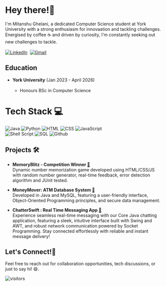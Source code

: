 # Hey there!👋
I'm Mitanshu Ghelani, a dedicated Computer Science student at York University with a strong enthusiasm for innovaation and tackling challenges. Energised by coffee ☕ and driven by curiosity, I'm constantly seeking out new challenges to tackle.<br /><br />
<a href="https://www.linkedin.com/in/mitanshughelani"><img src="https://img.shields.io/badge/linkedin-%230077B5.svg?&style=for-the-badge&logo=linkedin&logoColor=white" alt="LinkedIn" /></a>&nbsp;
<a href="mailto:mitanshughelani61@gmail.com?subject=Hello Mitanshu!"><img src="https://img.shields.io/badge/gmail-%23D14836.svg?&style=for-the-badge&logo=gmail&logoColor=white" alt="Gmail"/></a>&nbsp;

## Education

* <b>York University</b> (Jan 2023 - April 2026)<br /><br />
   * Honours BSc in Computer Science
 
# Tech Stack 💻
<img src="https://img.shields.io/badge/Java-ED8B00?style=for-the-badge&logo=openjdk&logoColor=white" alt="Java" />
<img src="https://img.shields.io/badge/Python-FFD43B?style=for-the-badge&logo=python&logoColor=blue" alt="Python" />
<img src="https://img.shields.io/badge/HTML5-E34F26?style=for-the-badge&logo=html5&logoColor=white" alt="HTML" />
<img src="https://img.shields.io/badge/CSS3-1572B6?style=for-the-badge&logo=css3&logoColor=white" alt="CSS" />
<img src="https://img.shields.io/badge/JavaScript-323330?style=for-the-badge&logo=javascript&logoColor=F7DF1E" alt="JavaScript" />
<br>
<img src="https://img.shields.io/badge/Shell_Script-121011?style=for-the-badge&logo=gnu-bash&logoColor=white" alt="Shell Script" />
<img src="https://img.shields.io/badge/MySQL-005C84?style=for-the-badge&logo=mysql&logoColor=white" alt="SQL" />
<img src="https://img.shields.io/badge/GitHub-100000?style=for-the-badge&logo=github&logoColor=white" alt="Github" />




## Projects 🛠️

* <b>MemoryBlitz - Competition Winner </b><a href="https://github.com/mitanshughelani/MemoryBlitz" target="_blank">🔗</a><br />
Dynamic number memorization game developed using HTML/CSS/JS with random number generator, real-time feedback, error detection algorithm and JUnit tested.

* <b>MoneyMover: ATM Database System </b><a href="https://github.com/mitanshughelani/MoneyMover" target="_blank">🔗</a><br />
Developed in Java and MySQL, featuring a user-friendly interface, Object-Oriented Programming principles, and secure data management.

* <b>ChatterSwift : Real Time Messaging App </b><a href="https://github.com/mitanshughelani/ChatterSwift" target="_blank">🔗</a><br />
Experience seamless real-time messaging with our Core Java chatting application, featuring a sleek, intuitive interface built with Swing and AWT, and robust network communication powered by Socket Programming. Stay connected effortlessly with reliable and instant message delivery!


## Let's Connect!🤝
Feel free to reach out for collaboration opportunities, tech discussions, or just to say hi! 😄. 
<br />



 ![visitors](https://visitor-badge.laobi.icu/badge?page_id=mitughelani)
